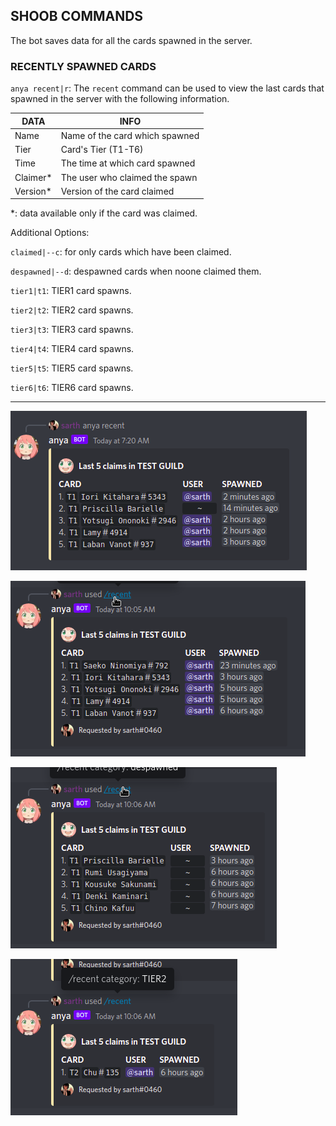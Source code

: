 ## SHOOB COMMANDS

The bot saves data for all the cards spawned in the server.

### RECENTLY SPAWNED CARDS

`anya recent|r`: The `recent` command can be used to view the last cards that spawned in the server with the following information.

| DATA | INFO |
|------|------|
|Name| Name of the card which spawned|
|Tier| Card's Tier (T1-T6)|
|Time| The time at which card spawned|
|Claimer*| The user who claimed the spawn|
|Version*| Version of the card claimed|

*: data available only if the card was claimed.

Additional Options:

`claimed|--c`: for only cards which have been claimed.

`despawned|--d`: despawned cards when noone claimed them.

`tier1|t1`: TIER1 card spawns.

`tier2|t2`: TIER2 card spawns.

`tier3|t3`: TIER3 card spawns.

`tier4|t4`: TIER4 card spawns.

`tier5|t5`: TIER5 card spawns.

`tier6|t6`: TIER6 card spawns.

****

![](./assets/recent_command.png)

![](./assets/recent_claimed.png)

![](./assets/recent_despawned.png)

![](./assets/recent_tier.png)